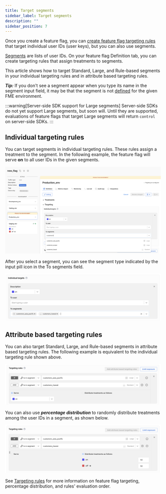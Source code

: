 ```yaml
---
title: Target segments
sidebar_label: Target segments
description: ""
sidebar_position: 7
---
```


Once you create a feature flag, you can [create feature flag targeting rules](/docs/feature-management-experimentation/feature-management/setup/define-feature-flag-treatments-and-targeting#setting-up-targeting) that target individual user IDs (user keys), but you can also use segments.

[Segments](/docs/feature-management-experimentation/feature-management/targeting/segments) are lists of user IDs. On your feature flag Definition tab, you can create targeting rules that assign treatments to segments.

This article shows how to target Standard, Large, and Rule-based segments in your individual targeting rules and in attribute based targeting rules.

___Tip:___ If you don't see a segment appear when you type its name in the segment input field, it may be that the segment is not [defined](/docs/feature-management-experimentation/feature-management/targeting/segments#adding-user-ids-to-a-segment) for the given FME environment.

:::warning[Server-side SDK support for Large segments]
Server-side SDKs do not yet support Large segments, but soon will. Until they are supported, evaluations of feature flags that target Large segments will return `control` on server-side SDKs. 
:::

## Individual targeting rules

You can target segments in individual targeting rules. These rules assign a treatment to the segment. In the following example, the feature flag will serve **on** to all user IDs in the given segments.

![](../static/target-segments-individual-targets.png)

After you select a segment, you can see the segment type indicated by the input pill icon in the To segments field.

![](../static/target-segments-to-segments-input.png)

## Attribute based targeting rules

You can also target Standard, Large, and Rule-based segments in attribute based targeting rules. The following example is equivalent to the individual targeting rule shown above.

![](../static/target-segments-attribute-based-targeting.png)

You can also use ___percentage distribution___ to randomly distribute treatments among the user IDs in a segment, as shown below.

![](../static/target-segments-percentage-distribution.png)

See [Targeting rules](/docs/feature-management-experimentation/feature-management/setup/define-feature-flag-treatments-and-targeting#targeting-rules) for more information on feature flag targeting, percentage distribution, and rules' evaluation order.